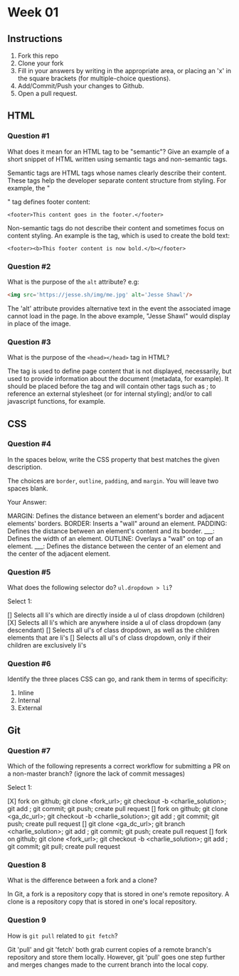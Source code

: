 # Week 01

## Instructions

1. Fork this repo
2. Clone your fork
3. Fill in your answers by writing in the appropriate area, or placing an 'x' in
the square brackets (for multiple-choice questions).
4. Add/Commit/Push your changes to Github.
5. Open a pull request.

## HTML

### Question #1

What does it mean for an HTML tag to be "semantic"? Give an example of a short snippet of HTML written using semantic tags and non-semantic tags.

Semantic tags are HTML tags whose names clearly describe their content.  These tags help the developer separate content structure from styling.  For example, the "<footer>" tag defines footer content:

	<footer>This content goes in the footer.</footer>

Non-semantic tags do not describe their content and sometimes focus on content styling.  An example is the <b></b> tag, which is used to create the bold text:

	<footer><b>This footer content is now bold.</b></footer>

### Question #2

What is the purpose of the `alt` attribute? e.g:

```html
<img src='https://jesse.sh/img/me.jpg' alt='Jesse Shawl'/>
```

The 'alt' attribute provides alternative text in the event the associated image cannot load in the page.  In the above example, "Jesse Shawl" would display in place of the image.

### Question #3

What is the purpose of the `<head></head>` tag in HTML?

The <head></head> tag is used to define page content that is not displayed, necessarily, but used to provide information about the document (metadata, for example).  It should be placed before the <body></body> tag and will contain other tags such as <title></title>; <link></link> to reference an external stylesheet (or <style></style> for internal styling); and/or <script></script> to call javascript functions, for example.

## CSS

### Question #4

In the spaces below, write the CSS property that best matches the given description.

The choices are `border`, `outline`, `padding`, and `margin`. You will leave two spaces blank.

Your Answer:

MARGIN: Defines the distance between an element's border and adjacent elements' borders.
BORDER: Inserts a "wall" around an element.
PADDING: Defines the distance between an element's content and its border.
___: Defines the width of an element.
OUTLINE: Overlays a "wall" on top of an element.
___: Defines the distance between the center of an element and the center of the adjacent element.

### Question #5

What does the following selector do?  `ul.dropdown > li`?

Select 1:

[] Selects all li's which are directly inside a ul of class dropdown (children)
[X] Selects all li's which are anywhere inside a ul of class dropdown (any descendant)
[] Selects all ul's of class dropdown, as well as the children elements that are li's
[] Selects all ul's of class dropdown, only if their children are exclusively li's

### Question #6

Identify the three places CSS can go, and rank them in terms of specificity:

1. Inline
2. Internal
3. External

## Git

### Question #7

Which of the following represents a correct workflow for submitting a PR on a non-master branch?
(ignore the lack of commit messages)

Select 1:

[X] fork on github; git clone <fork_url>; git checkout -b <charlie_solution>; git add <files>; git commit; git push; create pull request
[] fork on github; git clone <ga_dc_url>; git checkout -b <charlie_solution>; git add <files>; git commit; git push; create pull request
[] git clone <ga_dc_url>; git branch <charlie_solution>; git add <files>; git commit; git push; create pull request
[] fork on github; git clone <fork_url>; git checkout -b <charlie_solution>; git add <files>; git commit; git pull; create pull request

### Question 8

What is the difference between a fork and a clone?

In Git, a fork is a repository copy that is stored in one's remote repository.  A clone is a repository copy that is stored in one's local repository.

### Question 9

How is `git pull` related to `git fetch`?

Git 'pull' and git 'fetch' both grab current copies of a remote branch's repository and store them locally.  However, git 'pull' goes one step further and merges changes made to the current branch into the local copy.
